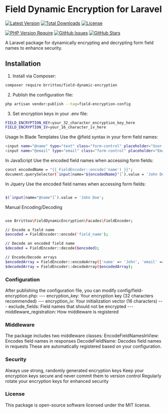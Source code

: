 # Field Dynamic Encryption for Laravel

[![Latest Version](https://img.shields.io/packagist/v/brrittoo/field-dynamic-encryption.svg?style=flat-square)](https://packagist.org/packages/brrittoo/field-dynamic-encryption)
[![Total Downloads](https://img.shields.io/packagist/dt/brrittoo/field-dynamic-encryption.svg?style=flat-square)](https://packagist.org/packages/brrittoo/field-dynamic-encryption)
[![License](https://img.shields.io/packagist/l/brrittoo/field-dynamic-encryption.svg?style=flat-square)](https://packagist.org/packages/brrittoo/field-dynamic-encryption)

[![PHP Version Require](https://img.shields.io/packagist/php-v/brrittoo/field-dynamic-encryption.svg?style=flat-square)](https://packagist.org/packages/brrittoo/field-dynamic-encryption)
[![GitHub Issues](https://img.shields.io/github/issues/brrittoo/field-dynamic-encryption.svg?style=flat-square)](https://github.com/brrittoo/field-dynamic-encryption/issues)
[![GitHub Stars](https://img.shields.io/github/stars/brrittoo/field-dynamic-encryption.svg?style=flat-square)](https://github.com/brrittoo/field-dynamic-encryption/stargazers)


A Laravel package for dynamically encrypting and decrypting form field names to enhance security.

## Installation

1. Install via Composer:
```bash
composer require brrittoo/field-dynamic-encryption
```

2. Publish the configuration file:
```bash
php artisan vendor:publish --tag=field-encryption-config
```
3. Set encryption keys in your .env file:
```bash
FIELD_ENCRYPTION_KEY=your_32_character_encryption_key_here
FIELD_ENCRYPTION_IV=your_16_character_iv_here
```
Usage
In Blade Templates
Use the @field syntax in your form field names:

```bash
<input name="@name" type="text" class="form-control" placeholder="User Name">
<input name="@email" type="email" class="form-control" placeholder="Email Address">
```

In JavaScript
Use the encoded field names when accessing form fields:
```bash
const encodedName = "{{ FieldEncoder::encode('name') }}";
document.querySelector(`input[name="${encodedName}"]`).value = 'John Doe';

```
In Jquery
Use the encoded field names when accessing form fields:
```bash

$(`input[name="@name"]`).value = 'John Doe';

```

Manual Encoding/Decoding
```bash

use Brrittoo\FieldDynamicEncryption\Facades\FieldEncoder;

// Encode a field name
$encoded = FieldEncoder::encode('field_name');

// Decode an encoded field name
$decoded = FieldEncoder::decode($encoded);

// Encode/Decode arrays
$encodedArray = FieldEncoder::encodeArray(['name' => 'John', 'email' => 'john@example.com']);
$decodedArray = FieldEncoder::decodeArray($encodedArray);

```

### Configuration
After publishing the configuration file, you can modify config/field-encryption.php:
--- encryption_key: Your encryption key (32 characters recommended)
--- encryption_iv: Your initialization vector (16 characters)
--- exclude_fields: Field names that should not be encrypted
--- middleware_registration: How middleware is registered

### Middleware
The package includes two middleware classes:
EncodeFieldNamesInView: Encodes field names in responses
DecodeFieldName: Decodes field names in requests
These are automatically registered based on your configuration.

### Security
Always use strong, randomly generated encryption keys
Keep your encryption keys secure and never commit them to version control
Regularly rotate your encryption keys for enhanced security

### License
This package is open-source software licensed under the MIT license.

